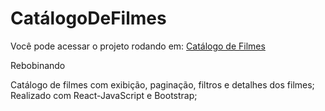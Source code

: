 # CatálogoDeFilmes
Você pode acessar o projeto rodando em: [Catálogo de Filmes](https://catalogo-de-filmes-jvicy1vfv-gabrieldias00s-projects.vercel.app/)

Rebobinando

Catálogo de filmes com exibição, paginação, filtros e detalhes dos filmes;
Realizado com React-JavaScript e Bootstrap;
